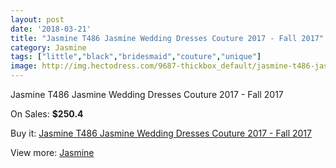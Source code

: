 ```yaml
---
layout: post
date: '2018-03-21'
title: "Jasmine T486 Jasmine Wedding Dresses Couture 2017 - Fall 2017"
category: Jasmine
tags: ["little","black","bridesmaid","couture","unique"]
image: http://img.hectodress.com/9687-thickbox_default/jasmine-t486-jasmine-wedding-dresses-couture-2013-fall-2012.jpg
---
```

Jasmine T486 Jasmine Wedding Dresses Couture 2017 - Fall 2017

On Sales: **$250.4**
<a href="https://www.hectodress.com/jasmine/4845-jasmine-t486-jasmine-wedding-dresses-couture-2013-fall-2012.html"><amp-img layout="responsive" width="600" height="600" src="//img.hectodress.com/9687-thickbox_default/jasmine-t486-jasmine-wedding-dresses-couture-2013-fall-2012.jpg" alt="Jasmine T486 Jasmine Wedding Dresses Couture 2017 - Fall 2017 0" /></a>
<a href="https://www.hectodress.com/jasmine/4845-jasmine-t486-jasmine-wedding-dresses-couture-2013-fall-2012.html"><amp-img layout="responsive" width="600" height="600" src="//img.hectodress.com/9689-thickbox_default/jasmine-t486-jasmine-wedding-dresses-couture-2013-fall-2012.jpg" alt="Jasmine T486 Jasmine Wedding Dresses Couture 2017 - Fall 2017 1" /></a>
<a href="https://www.hectodress.com/jasmine/4845-jasmine-t486-jasmine-wedding-dresses-couture-2013-fall-2012.html"><amp-img layout="responsive" width="600" height="600" src="//img.hectodress.com/9688-thickbox_default/jasmine-t486-jasmine-wedding-dresses-couture-2013-fall-2012.jpg" alt="Jasmine T486 Jasmine Wedding Dresses Couture 2017 - Fall 2017 2" /></a>

Buy it: [Jasmine T486 Jasmine Wedding Dresses Couture 2017 - Fall 2017](https://www.hectodress.com/jasmine/4845-jasmine-t486-jasmine-wedding-dresses-couture-2013-fall-2012.html "Jasmine T486 Jasmine Wedding Dresses Couture 2017 - Fall 2017")

View more: [Jasmine](https://www.hectodress.com/79-jasmine "Jasmine")